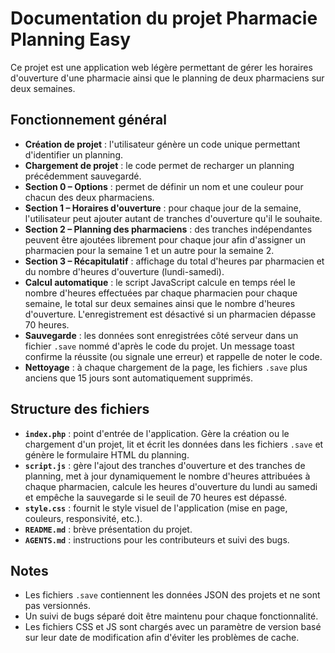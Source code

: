 # Documentation du projet Pharmacie Planning Easy

Ce projet est une application web légère permettant de gérer les horaires d'ouverture d'une pharmacie ainsi que le planning de deux pharmaciens sur deux semaines.

## Fonctionnement général
- **Création de projet** : l'utilisateur génère un code unique permettant d'identifier un planning.
- **Chargement de projet** : le code permet de recharger un planning précédemment sauvegardé.
- **Section 0 – Options** : permet de définir un nom et une couleur pour chacun des deux pharmaciens.
- **Section 1 – Horaires d'ouverture** : pour chaque jour de la semaine, l'utilisateur peut ajouter autant de tranches d'ouverture qu'il le souhaite.
- **Section 2 – Planning des pharmaciens** : des tranches indépendantes peuvent être ajoutées librement pour chaque jour afin d'assigner un pharmacien pour la semaine 1 et un autre pour la semaine 2.
- **Section 3 – Récapitulatif** : affichage du total d'heures par pharmacien et du nombre d'heures d'ouverture (lundi-samedi).
- **Calcul automatique** : le script JavaScript calcule en temps réel le nombre d'heures effectuées par chaque pharmacien pour chaque semaine, le total sur deux semaines ainsi que le nombre d'heures d'ouverture. L'enregistrement est désactivé si un pharmacien dépasse 70 heures.
 - **Sauvegarde** : les données sont enregistrées côté serveur dans un fichier `.save` nommé d'après le code du projet. Un message toast confirme la réussite (ou signale une erreur) et rappelle de noter le code.
- **Nettoyage** : à chaque chargement de la page, les fichiers `.save` plus anciens que 15 jours sont automatiquement supprimés.

## Structure des fichiers
- **`index.php`** : point d'entrée de l'application. Gère la création ou le chargement d'un projet, lit et écrit les données dans les fichiers `.save` et génère le formulaire HTML du planning.
- **`script.js`** : gère l'ajout des tranches d'ouverture et des tranches de planning, met à jour dynamiquement le nombre d'heures attribuées à chaque pharmacien, calcule les heures d'ouverture du lundi au samedi et empêche la sauvegarde si le seuil de 70 heures est dépassé.
- **`style.css`** : fournit le style visuel de l'application (mise en page, couleurs, responsivité, etc.).
- **`README.md`** : brève présentation du projet.
- **`AGENTS.md`** : instructions pour les contributeurs et suivi des bugs.

## Notes
- Les fichiers `.save` contiennent les données JSON des projets et ne sont pas versionnés.
- Un suivi de bugs séparé doit être maintenu pour chaque fonctionnalité.
- Les fichiers CSS et JS sont chargés avec un paramètre de version basé sur leur date de modification afin d'éviter les problèmes de cache.

